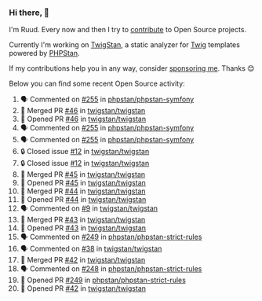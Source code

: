 ### Hi there, 👋

I'm Ruud. Every now and then I try to [contribute](https://github.com/pulls?q=+is%3Apr+author%3Aruudk+archived%3Afalse+is%3Apublic+) to Open Source projects.

Currently I'm working on [TwigStan](https://github.com/twigstan), a static analyzer for [Twig](https://twig.symfony.com/) templates powered by [PHPStan](https://phpstan.org/).

If my contributions help you in any way, consider [sponsoring me](https://github.com/sponsors/ruudk). Thanks 😊

Below you can find some recent Open Source activity:

<!--START_SECTION:activity-->
1. 🗣 Commented on [#255](https://github.com/phpstan/phpstan-symfony/issues/255#issuecomment-2373769074) in [phpstan/phpstan-symfony](https://github.com/phpstan/phpstan-symfony)
2. 🎉 Merged PR [#46](https://github.com/twigstan/twigstan/pull/46) in [twigstan/twigstan](https://github.com/twigstan/twigstan)
3. 💪 Opened PR [#46](https://github.com/twigstan/twigstan/pull/46) in [twigstan/twigstan](https://github.com/twigstan/twigstan)
4. 🗣 Commented on [#255](https://github.com/phpstan/phpstan-symfony/issues/255#issuecomment-2373581200) in [phpstan/phpstan-symfony](https://github.com/phpstan/phpstan-symfony)
5. 🗣 Commented on [#255](https://github.com/phpstan/phpstan-symfony/issues/255#issuecomment-2373576809) in [phpstan/phpstan-symfony](https://github.com/phpstan/phpstan-symfony)
6. 🔒 Closed issue [#12](https://github.com/twigstan/twigstan/issues/12) in [twigstan/twigstan](https://github.com/twigstan/twigstan)
7. 🔒 Closed issue [#12](https://github.com/twigstan/twigstan/issues/12) in [twigstan/twigstan](https://github.com/twigstan/twigstan)
8. 🎉 Merged PR [#45](https://github.com/twigstan/twigstan/pull/45) in [twigstan/twigstan](https://github.com/twigstan/twigstan)
9. 💪 Opened PR [#45](https://github.com/twigstan/twigstan/pull/45) in [twigstan/twigstan](https://github.com/twigstan/twigstan)
10. 🎉 Merged PR [#44](https://github.com/twigstan/twigstan/pull/44) in [twigstan/twigstan](https://github.com/twigstan/twigstan)
11. 💪 Opened PR [#44](https://github.com/twigstan/twigstan/pull/44) in [twigstan/twigstan](https://github.com/twigstan/twigstan)
12. 🗣 Commented on [#9](https://github.com/twigstan/twigstan/issues/9#issuecomment-2373457058) in [twigstan/twigstan](https://github.com/twigstan/twigstan)
13. 🎉 Merged PR [#43](https://github.com/twigstan/twigstan/pull/43) in [twigstan/twigstan](https://github.com/twigstan/twigstan)
14. 💪 Opened PR [#43](https://github.com/twigstan/twigstan/pull/43) in [twigstan/twigstan](https://github.com/twigstan/twigstan)
15. 🗣 Commented on [#249](https://github.com/phpstan/phpstan-strict-rules/pull/249#issuecomment-2371021598) in [phpstan/phpstan-strict-rules](https://github.com/phpstan/phpstan-strict-rules)
16. 🗣 Commented on [#38](https://github.com/twigstan/twigstan/pull/38#issuecomment-2370735548) in [twigstan/twigstan](https://github.com/twigstan/twigstan)
17. 🎉 Merged PR [#42](https://github.com/twigstan/twigstan/pull/42) in [twigstan/twigstan](https://github.com/twigstan/twigstan)
18. 🗣 Commented on [#248](https://github.com/phpstan/phpstan-strict-rules/issues/248#issuecomment-2370573578) in [phpstan/phpstan-strict-rules](https://github.com/phpstan/phpstan-strict-rules)
19. 💪 Opened PR [#249](https://github.com/phpstan/phpstan-strict-rules/pull/249) in [phpstan/phpstan-strict-rules](https://github.com/phpstan/phpstan-strict-rules)
20. 💪 Opened PR [#42](https://github.com/twigstan/twigstan/pull/42) in [twigstan/twigstan](https://github.com/twigstan/twigstan)
<!--END_SECTION:activity-->
